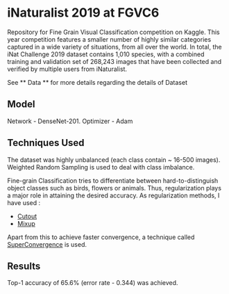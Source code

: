# iNaturalist 2019 at FGVC6
Repository for Fine Grain Visual Classification competition on Kaggle.
This year competition features a smaller number of highly similar categories captured in a wide variety of situations, from all over the world. In total, the iNat Challenge 2019 dataset contains 1,010 species, with a combined training and validation set of 268,243 images that have been collected and verified by multiple users from iNaturalist.

See ** Data ** for more details regarding the details of Dataset

## Model

Network   - DenseNet-201.
Optimizer - Adam 


## Techniques Used 
The dataset was highly unbalanced (each class contain ~ 16-500 images). Weighted Random Sampling is used to deal with class imbalance.

Fine-grain Classification tries to differentiate between hard-to-distinguish object classes such as birds, flowers or animals. Thus, regularization plays a major role in attaining the desired accuracy. As regularization methods, I have used : 
- [Cutout](https://arxiv.org/abs/1708.04552)
- [Mixup](https://arxiv.org/pdf/1710.09412.pdf)
 
Apart from this to achieve faster convergence, a technique called [SuperConvergence](https://arxiv.org/abs/1708.07120) is used.

## Results
Top-1 accuracy of 65.6% (error rate - 0.344) was achieved.

